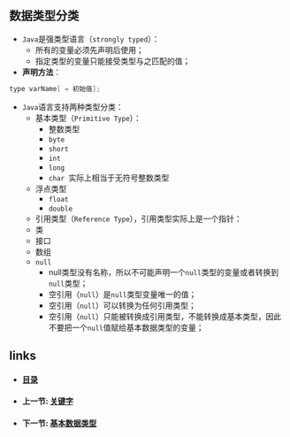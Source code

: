 ## 数据类型分类

- `Java`是强类型语言（`strongly typed`）：
  - 所有的变量必须先声明后使用；
  - 指定类型的变量只能接受类型与之匹配的值；
- **声明方法**：

```java
type varName[ = 初始值];
```

- `Java`语言支持两种类型分类：
  - 基本类型（`Primitive Type`）：
    - 整数类型
    - `byte`
    - `short`
    - `int`
    - `long`
    - `char `实际上相当于无符号整数类型
  - 浮点类型
    - `float`
    - `double`
  - 引用类型（`Reference Type`），引用类型实际上是一个指针：
  - 类
  - 接口
  - 数组
  - `null `
    - null类型没有名称，所以不可能声明一个`null`类型的变量或者转换到`null`类型；
    - 空引用（`null`）是`null`类型变量唯一的值；
    - 空引用（`null`）可以转换为任何引用类型；
    - 空引用（`null`）只能被转换成引用类型，不能转换成基本类型，因此不要把一个`null`值赋给基本数据类型的变量；

## links

- #### [目录](<README.md>)

- #### 上一节: [关键字](<01.3.md>)

- #### 下一节: [基本数据类型](01.5.md)